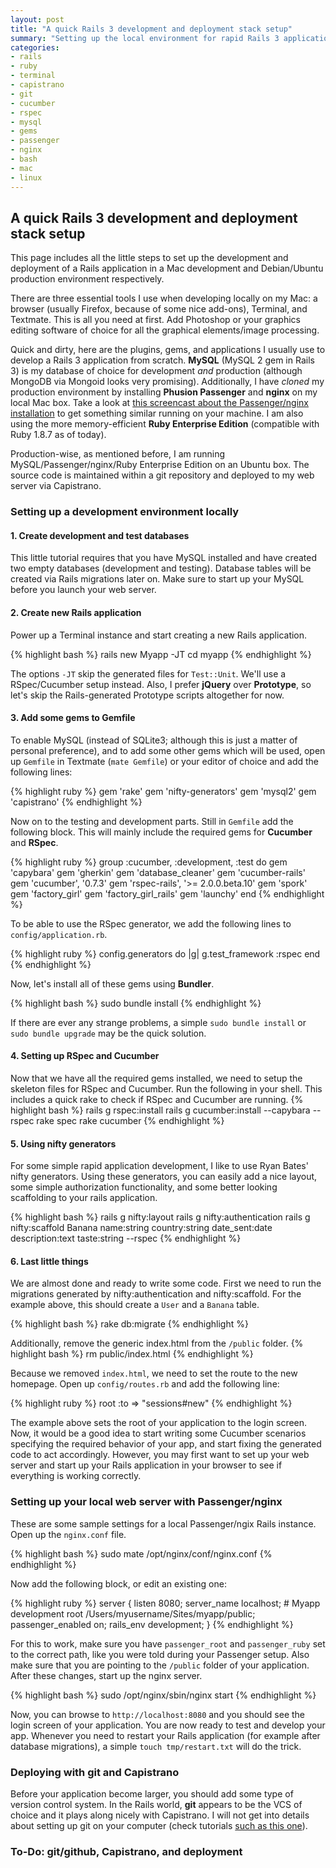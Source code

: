 ```yaml
---
layout: post
title: "A quick Rails 3 development and deployment stack setup"
summary: "Setting up the local environment for rapid Rails 3 application development including RSpec/Cucumber, git, and Capistrano."
categories: 
- rails
- ruby
- terminal
- capistrano
- git
- cucumber
- rspec
- mysql
- gems
- passenger
- nginx
- bash
- mac
- linux
---
```


## A quick Rails 3 development and deployment stack setup

This page includes all the little steps to set up the development and deployment of a Rails application in a Mac development and Debian/Ubuntu production environment respectively.

There are three essential tools I use when developing locally on my Mac: a browser (usually Firefox, because of some nice add-ons), Terminal, and Textmate. This is all you need at first. Add Photoshop or your graphics editing software of choice for all the graphical elements/image processing.

Quick and dirty, here are the plugins, gems, and applications I usually use to develop a Rails 3 application from scratch. **MySQL** (MySQL 2 gem in Rails 3) is my database of choice for development *and* production (although MongoDB via Mongoid looks very promising). Additionally, I have *cloned* my production environment by installing **Phusion Passenger** and **nginx** on my local Mac box. Take a look at [this screencast about the Passenger/nginx installation](http://www.modrails.com/videos/passenger_nginx.mov) to get something similar running on your machine. I am also using the more memory-efficient **Ruby Enterprise Edition** (compatible with Ruby 1.8.7 as of today).

Production-wise, as mentioned before, I am running MySQL/Passenger/nginx/Ruby Enterprise Edition on an Ubuntu box. The source code is maintained within a git repository and deployed to my web server via Capistrano.

### Setting up a development environment locally

#### 1. Create development and test databases

This little tutorial requires that you have MySQL installed and have created two empty databases (development and testing). Database tables will be created via Rails migrations later on. Make sure to start up your MySQL before you launch your web server.

#### 2. Create new Rails application

Power up a Terminal instance and start creating a new Rails application.

{% highlight bash %}
rails new Myapp -JT
cd myapp
{% endhighlight %}

The options `-JT` skip the generated files for `Test::Unit`. We'll use a RSpec/Cucumber setup instead. Also, I prefer **jQuery** over **Prototype**, so let's skip the Rails-generated Prototype scripts altogether for now.

#### 3. Add some gems to Gemfile

To enable MySQL (instead of SQLite3; although this is just a matter of personal preference), and to add some other gems which will be used, open up `Gemfile` in Textmate (`mate Gemfile`) or your editor of choice and add the following lines:

{% highlight ruby %}
gem 'rake'
gem 'nifty-generators'
gem 'mysql2'
gem 'capistrano'
{% endhighlight %}

Now on to the testing and development parts. Still in `Gemfile` add the following block. This will mainly include the required gems for **Cucumber** and **RSpec**.

{% highlight ruby %}
group :cucumber, :development, :test do
  gem 'capybara'
  gem 'gherkin'
  gem 'database_cleaner'
  gem 'cucumber-rails'
  gem 'cucumber', '0.7.3'
  gem 'rspec-rails', '>= 2.0.0.beta.10'
  gem 'spork'
  gem 'factory_girl'
  gem 'factory_girl_rails'
  gem 'launchy'
end
{% endhighlight %}

To be able to use the RSpec generator, we add the following lines to `config/application.rb`.

{% highlight ruby %}
config.generators do |g|
  g.test_framework :rspec
end
{% endhighlight %}

Now, let's install all of these gems using **Bundler**.

{% highlight bash %}
sudo bundle install
{% endhighlight %}

If there are ever any strange problems, a simple `sudo bundle install` or `sudo bundle upgrade` may be the quick solution.

#### 4. Setting up RSpec and Cucumber

Now that we have all the required gems installed, we need to setup the skeleton files for RSpec and Cucumber. Run the following in your shell. This includes a quick rake to check if RSpec and Cucumber are running.
{% highlight bash %}
rails g rspec:install
rails g cucumber:install --capybara --rspec
rake spec
rake cucumber
{% endhighlight %}

#### 5. Using nifty generators

For some simple rapid application development, I like to use Ryan Bates' nifty generators. Using these generators, you can easily add a nice layout, some simple authorization functionality, and some better looking scaffolding to your rails application.

{% highlight bash %}
rails g nifty:layout
rails g nifty:authentication
rails g nifty:scaffold Banana name:string country:string date_sent:date description:text taste:string --rspec
{% endhighlight %}

#### 6. Last little things

We are almost done and ready to write some code. First we need to run the migrations generated by nifty:authentication and nifty:scaffold. For the example above, this should create a `User` and a `Banana` table.

{% highlight bash %}
rake db:migrate
{% endhighlight %}

Additionally, remove the generic index.html from the `/public` folder.
{% highlight bash %}
rm public/index.html
{% endhighlight %}

Because we removed `index.html`, we need to set the route to the new homepage. Open up `config/routes.rb` and add the following line:

{% highlight ruby %}
root :to => "sessions#new"
{% endhighlight %}

The example above sets the root of your application to the login screen. Now, it would be a good idea to start writing some Cucumber scenarios specifying the required behavior of your app, and start fixing the generated code to act accordingly. However, you may first want to set up your web server and start up your Rails application in your browser to see if everything is working correctly.

### Setting up your local web server with Passenger/nginx

These are some sample settings for a local Passenger/ngix Rails instance. Open up the `nginx.conf` file.

{% highlight bash %}
sudo mate /opt/nginx/conf/nginx.conf
{% endhighlight %}

Now add the following block, or edit an existing one:

{% highlight ruby %}
server {
	listen 8080;
	server_name localhost;
	# Myapp development	
	root /Users/myusername/Sites/myapp/public;
	passenger_enabled on;
	rails_env development;
}
{% endhighlight %}

For this to work, make sure you have `passenger_root` and `passenger_ruby` set to the correct path, like you were told during your Passenger setup. Also make sure that you are pointing to the `/public` folder of your application. After these changes, start up the nginx server.

{% highlight bash %}
sudo /opt/nginx/sbin/nginx start
{% endhighlight %}

Now, you can browse to `http://localhost:8080` and you should see the login screen of your application. You are now ready to test and develop your app. Whenever you need to restart your Rails application (for example after database migrations), a simple `touch tmp/restart.txt` will do the trick.

### Deploying with git and Capistrano

Before your application become larger, you should add some type of version control system. In the Rails world, **git** appears to be the VCS of choice and it plays along nicely with Capistrano. I will not get into details about setting up git on your computer (check tutorials [such as this one](http://help.github.com/git-installation-redirect)).

### To-Do: git/github, Capistrano, and deployment










